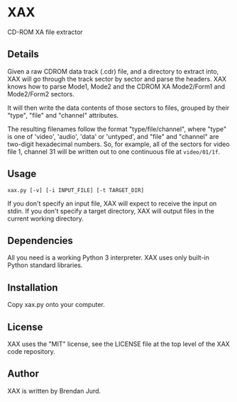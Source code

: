 # XAX

CD-ROM XA file extractor

## Details

Given a raw CDROM data track (.cdr) file, and a directory to extract into, XAX
will go through the track sector by sector and parse the headers.  XAX knows
how to parse Mode1, Mode2 and the CDROM XA Mode2/Form1 and Mode2/Form2 sectors.

It will then write the data contents of those sectors to files, grouped by
their "type", "file" and "channel" attributes.

The resulting filenames follow the format "type/file/channel", where "type" is
one of 'video', 'audio', 'data' or 'untyped', and "file" and "channel" are
two-digit hexadecimal numbers.  So, for example, all of the sectors for video
file 1, channel 31 will be written out to one continuous file at `video/01/1f`.

## Usage

`xax.py [-v] [-i INPUT_FILE] [-t TARGET_DIR]`

If you don't specify an input file, XAX will expect to receive the input on
stdin.  If you don't specify a target directory, XAX will output files in the
current working directory.

## Dependencies

All you need is a working Python 3 interpreter.  XAX uses only built-in Python
standard libraries.

## Installation

Copy xax.py onto your computer.

## License

XAX uses the "MIT" license, see the LICENSE file at the top level of the XAX
code repository.

## Author

XAX is written by Brendan Jurd.
